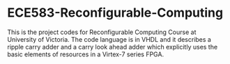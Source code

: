 # ECE583-Reconfigurable-Computing
This is the project codes for Reconfigurable Computing Course at University of Victoria.
The code language is in VHDL and it describes a ripple carry adder and a carry look ahead adder which explicitly uses the basic elements of resources in a Virtex-7 series FPGA.

